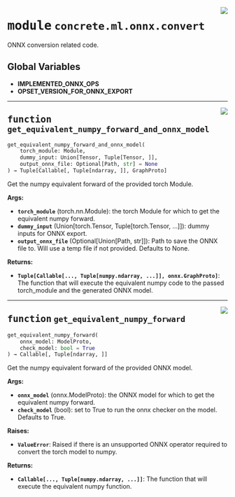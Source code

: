 <!-- markdownlint-disable -->

<a href="https://github.com/zama-ai/concrete-ml/tree/release/0.6.x/src/concrete/ml/onnx/convert.py#L0"><img align="right" style="float:right;" src="https://img.shields.io/badge/-source-cccccc?style=flat-square"></a>

# <kbd>module</kbd> `concrete.ml.onnx.convert`

ONNX conversion related code.

## **Global Variables**

- **IMPLEMENTED_ONNX_OPS**
- **OPSET_VERSION_FOR_ONNX_EXPORT**

______________________________________________________________________

<a href="https://github.com/zama-ai/concrete-ml/tree/release/0.6.x/src/concrete/ml/onnx/convert.py#L17"><img align="right" style="float:right;" src="https://img.shields.io/badge/-source-cccccc?style=flat-square"></a>

## <kbd>function</kbd> `get_equivalent_numpy_forward_and_onnx_model`

```python
get_equivalent_numpy_forward_and_onnx_model(
    torch_module: Module,
    dummy_input: Union[Tensor, Tuple[Tensor, ]],
    output_onnx_file: Optional[Path, str] = None
) → Tuple[Callable[, Tuple[ndarray, ]], GraphProto]
```

Get the numpy equivalent forward of the provided torch Module.

**Args:**

- <b>`torch_module`</b> (torch.nn.Module):  the torch Module for which to get the equivalent numpy  forward.
- <b>`dummy_input`</b> (Union\[torch.Tensor, Tuple\[torch.Tensor, ...\]\]):  dummy inputs for ONNX export.
- <b>`output_onnx_file`</b> (Optional\[Union\[Path, str\]\]):  Path to save the ONNX file to. Will  use a temp file if not provided.  Defaults to None.

**Returns:**

- <b>`Tuple[Callable[..., Tuple[numpy.ndarray, ...]], onnx.GraphProto]`</b>:  The function that will  execute the equivalent numpy code to the passed torch_module and the generated ONNX  model.

______________________________________________________________________

<a href="https://github.com/zama-ai/concrete-ml/tree/release/0.6.x/src/concrete/ml/onnx/convert.py#L67"><img align="right" style="float:right;" src="https://img.shields.io/badge/-source-cccccc?style=flat-square"></a>

## <kbd>function</kbd> `get_equivalent_numpy_forward`

```python
get_equivalent_numpy_forward(
    onnx_model: ModelProto,
    check_model: bool = True
) → Callable[, Tuple[ndarray, ]]
```

Get the numpy equivalent forward of the provided ONNX model.

**Args:**

- <b>`onnx_model`</b> (onnx.ModelProto):  the ONNX model for which to get the equivalent numpy  forward.
- <b>`check_model`</b> (bool):  set to True to run the onnx checker on the model.  Defaults to True.

**Raises:**

- <b>`ValueError`</b>:  Raised if there is an unsupported ONNX operator required to convert the torch  model to numpy.

**Returns:**

- <b>`Callable[..., Tuple[numpy.ndarray, ...]]`</b>:  The function that will execute  the equivalent numpy function.
